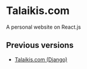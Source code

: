 # Talaikis.com

A personal website on React.js

## Previous versions

* [Talaikis.com (Django)](https://github.com/TalaikisInc/talaikis.com)
